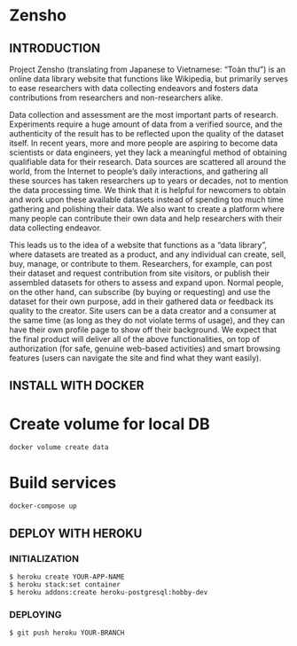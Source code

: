 # Zensho
## INTRODUCTION
Project Zensho (translating from Japanese to Vietnamese: “Toàn thư”) is an online data library website that functions like Wikipedia, but primarily serves to ease researchers with data collecting endeavors and fosters  data contributions from researchers and non-researchers alike.

Data collection and assessment are the most important parts of research. Experiments require a huge amount of data from a verified source, and the authenticity of the result has to be reflected upon the quality of the dataset itself. In recent years, more and more people are aspiring to become data scientists or data engineers, yet they lack a meaningful method of obtaining qualifiable data for their research. Data sources are scattered all around the world, from the Internet to people’s daily interactions, and gathering all these sources has taken researchers up to years or decades, not to mention the data processing time. We think that it is helpful for newcomers to obtain and work upon these available datasets instead of spending too much time gathering and polishing their data. We also want to create a platform where many people can contribute their own data and help researchers with their data collecting endeavor. 

This leads us to the idea of a website that functions as a “data library”, where datasets are treated as a product, and any individual can create, sell, buy, manage, or contribute to them. Researchers, for example, can post their dataset and request contribution from site visitors, or publish their assembled datasets for others to assess and expand upon. Normal people, on the other hand, can subscribe (by buying or requesting) and use the dataset for their own purpose, add in their gathered data or feedback its quality to the creator. Site users can be a data creator and a consumer at the same time (as long as they do not violate terms of usage), and they can have their own profile page to show off their background. We expect that the final product will deliver all of the above functionalities, on top of authorization (for safe, genuine web-based activities) and smart browsing features (users can navigate the site and find what they want easily).


## INSTALL WITH DOCKER

# Create volume for local DB
```
docker volume create data
```

# Build services
```
docker-compose up
```

## DEPLOY WITH HEROKU

### INITIALIZATION
```
$ heroku create YOUR-APP-NAME
$ heroku stack:set container
$ heroku addons:create heroku-postgresql:hobby-dev
```

### DEPLOYING
```
$ git push heroku YOUR-BRANCH
```
